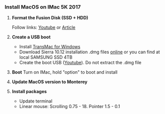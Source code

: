 ### Install MacOS on IMac 5K 2017

1. **Format the Fusion Disk (SSD + HDD)**

   Follow links: [Youtube](https://www.youtube.com/watch?v=kHDiYDO6v2w&ab_channel=N%C4%81gaYanamandala) or [Article](https://www.tech-otaku.com/mac/secure-erasing-mac-fusion-drive/)

2. **Create a USB boot**
   
   - Install [TransMac for Windows](https://www.acutesystems.com/scrtm.htm)
   - Download Sierra 10.12 installation .dmg files [online](https://archive.org/details/macOS-X-images) or you can find at local SAMSUNG SSD 4TB
   - Create the boot USB ([Youtube](https://www.youtube.com/watch?v=TRPF_FZNwko&ab_channel=TechyDruid)). Do not extract the .dmg file

3. **Boot**
   Turn on IMac, hold "option" to boot and install
5. **Update MacOS version to Monterey**
6. **Install packages**
   - Update terminal
   - Linear mouse: Scrolling 0.75 - 18. Pointer 1.5 - 0.1
